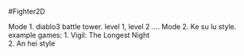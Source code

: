 #Fighter2D

Mode 1. diablo3 battle tower. level 1, level 2 ....
Mode 2. Ke su lu style.   example games: 1. Vigil: The Longest Night  
                                         2. An hei style
